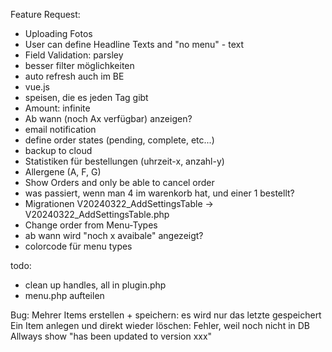 Feature Request:

- Uploading Fotos
- User can define Headline Texts and "no menu" - text
- Field Validation: parsley
- besser filter möglichkeiten
- auto refresh auch im BE
- vue.js
- speisen, die es jeden Tag gibt
- Amount: infinite
- Ab wann (noch Ax verfügbar) anzeigen?
- email notification
- define order states (pending, complete, etc...)
- backup to cloud
- Statistiken für bestellungen (uhrzeit-x, anzahl-y)
- Allergene (A, F, G)
- Show Orders and only be able to cancel order
- was passiert, wenn man 4 im warenkorb hat, und einer 1 bestellt?
- Migrationen V20240322_AddSettingsTable -> V20240322_AddSettingsTable.php
- Change order from Menu-Types
- ab wann wird "noch x avaibale" angezeigt?
- colorcode für menu types

todo:

- clean up handles, all in plugin.php
- menu.php aufteilen

Bug:
Mehrer Items erstellen + speichern: es wird nur das letzte gespeichert
Ein Item anlegen und direkt wieder löschen: Fehler, weil noch nicht in DB
Allways show "has been updated to version xxx"
